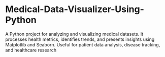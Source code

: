 # Medical-Data-Visualizer-Using-Python
A Python project for analyzing and visualizing medical datasets. It processes health metrics, identifies trends, and presents insights using Matplotlib and Seaborn. Useful for patient data analysis, disease tracking, and healthcare research
